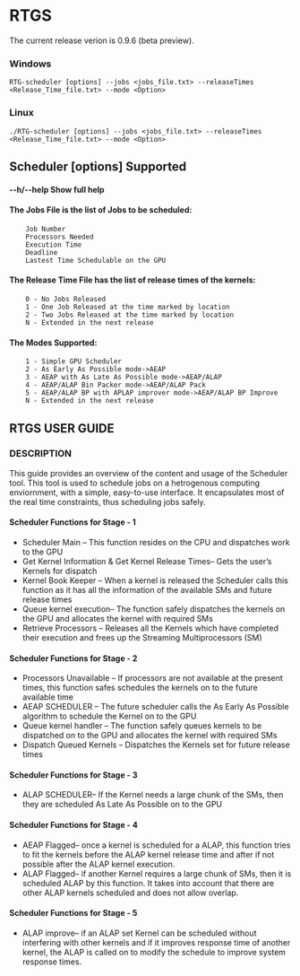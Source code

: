 # RTGS
The current release verion is 0.9.6 (beta preview).

### Windows
```
RTG-scheduler [options] --jobs <jobs_file.txt> --releaseTimes <Release_Time_file.txt> --mode <Option> 
```
### Linux
```
./RTG-scheduler [options] --jobs <jobs_file.txt> --releaseTimes <Release_Time_file.txt> --mode <Option> 
```

## Scheduler [options] Supported
#### --h/--help Show full help

#### The Jobs File is the list of Jobs to be scheduled:
```
    Job Number
    Processors Needed
    Execution Time
    Deadline
    Lastest Time Schedulable on the GPU
```

#### The Release Time File has the list of release times of the kernels:
```
    0 - No Jobs Released
    1 - One Job Released at the time marked by location
    2 - Two Jobs Released at the time marked by location
    N - Extended in the next release
```

#### The Modes Supported:
```
    1 - Simple GPU Scheduler
    2 - As Early As Possible mode->AEAP
    3 - AEAP with As Late As Possible mode->AEAP/ALAP
    4 - AEAP/ALAP Bin Packer mode->AEAP/ALAP Pack
    5 - AEAP/ALAP BP with APLAP improver mode->AEAP/ALAP BP Improve
    N - Extended in the next release
```

## RTGS USER GUIDE

### DESCRIPTION
This guide provides an overview of the content and usage of the Scheduler tool. This tool is used to schedule jobs on a hetrogenous computing enviornment, with a simple, easy-to-use interface. It encapsulates most of the real time constraints, thus scheduling jobs safely.

#### Scheduler Functions for Stage - 1 
* Scheduler Main – This function resides on the CPU and dispatches work to the GPU 
* Get Kernel Information & Get Kernel Release Times– Gets the user’s Kernels for dispatch 
* Kernel  Book  Keeper –  When  a  kernel  is  released  the  Scheduler  calls  this  function  as  it  has  all  the  information  of  the  available  SMs and future release times 
* Queue kernel execution– The function safely dispatches the kernels on the GPU and allocates the kernel with required SMs 
* Retrieve  Processors –  Releases  all  the  Kernels  which  have  completed  their  execution  and  frees  up  the  Streaming  Multiprocessors (SM) 

#### Scheduler Functions for Stage - 2 
* Processors  Unavailable –  If  processors  are  not  available  at  the  present  times,  this  function  safes  schedules  the  kernels  on  to  the future available time 
* AEAP SCHEDULER – The future scheduler calls the As Early As Possible algorithm to schedule the Kernel on to the GPU 
* Queue kernel  handler –  The  function  safely  queues  kernels  to  be  dispatched  on  to  the  GPU  and  allocates  the  kernel  with  required SMs 
* Dispatch Queued Kernels – Dispatches the Kernels set for future release times  

#### Scheduler Functions for Stage - 3 
* ALAP SCHEDULER– If the Kernel needs a large chunk of the SMs, then they are scheduled As Late As Possible on to the GPU 

#### Scheduler Functions for Stage - 4 
* AEAP Flagged– once a kernel is scheduled for a  ALAP, this function tries to fit the kernels  before the ALAP kernel release time and after if not possible after the ALAP kernel execution. 
* ALAP Flagged– if another Kernel requires a large chunk of SMs, then it is scheduled ALAP by this function. It takes into account that there are other ALAP kernels scheduled and does not allow overlap.

#### Scheduler Functions for Stage - 5
* ALAP  improve–  if  an  ALAP  set  Kernel  can  be  scheduled  without  interfering  with  other  kernels  and  if  it  improves  response  time  of another kernel, the ALAP is called on to modify the schedule to improve system response times.
